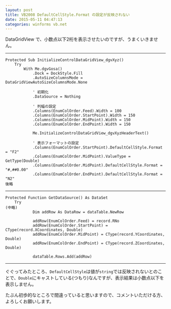 ```yaml
---
layout: post
title: VB2008 DefaultCellStyle.Format の設定が反映されない
date: 2015-05-11 04:47:13
categories: winforms vb.net
---
```

<p>DataGridView で、小数点以下2桁を表示させたいのですが、うまくいきません。</p>

<hr>

<pre><code>Protected Sub InitializeControlDataGridView_dgvXyz()
    Try
        With Me.dgvGosa()
            .Dock = DockStyle.Fill
            .AutoSizeColumnsMode = DataGridViewAutoSizeColumnsMode.None

            ' 初期化
            .DataSource = Nothing

            ' 列幅の設定
            .Columns(EnumColOrder.Feed).Width = 100
            .Columns(EnumColOrder.StartPoint).Width = 150
            .Columns(EnumColOrder.MidPoint).Width = 150
            .Columns(EnumColOrder.EndPoint).Width = 150

            Me.InitializeControlDataGridView_dgvXyzHeaderText()

            ' 表示フォーマットの設定
            .Columns(EnumColOrder.StartPoint).DefaultCellStyle.Format = "F2"
            .Columns(EnumColOrder.MidPoint).ValueType = GetType(Double)
            .Columns(EnumColOrder.MidPoint).DefaultCellStyle.Format = "#,##0.00"
            .Columns(EnumColOrder.EndPoint).DefaultCellStyle.Format = "N2"
後略
</code></pre>

<hr>

<pre><code>Protected Function GetDataSource() As DataSet
    Try
(中略)
            Dim addRow As DataRow = dataTable.NewRow

            addRow(EnumColOrder.Feed) = record.RNo
            addRow(EnumColOrder.StartPoint) = CType(record.XCoordinates, Double)
            addRow(EnumColOrder.MidPoint) = CType(record.YCoordinates, Double)
            addRow(EnumColOrder.EndPoint) = CType(record.ZCoordinates, Double)

            dataTable.Rows.Add(addRow)
</code></pre>

<hr>

<p>ぐぐってみたところ、<code>DefaultCellStyle</code>は値が<code>string</code>では反映されないとのことで、<code>Double</code>にキャストしている(つもり)なんですが、表示結果は小数点以下を表示しません。</p>

<p>たぶん初歩的なところで間違っていると思いますので、コメントいただける方、よろしくお願いします。</p>
